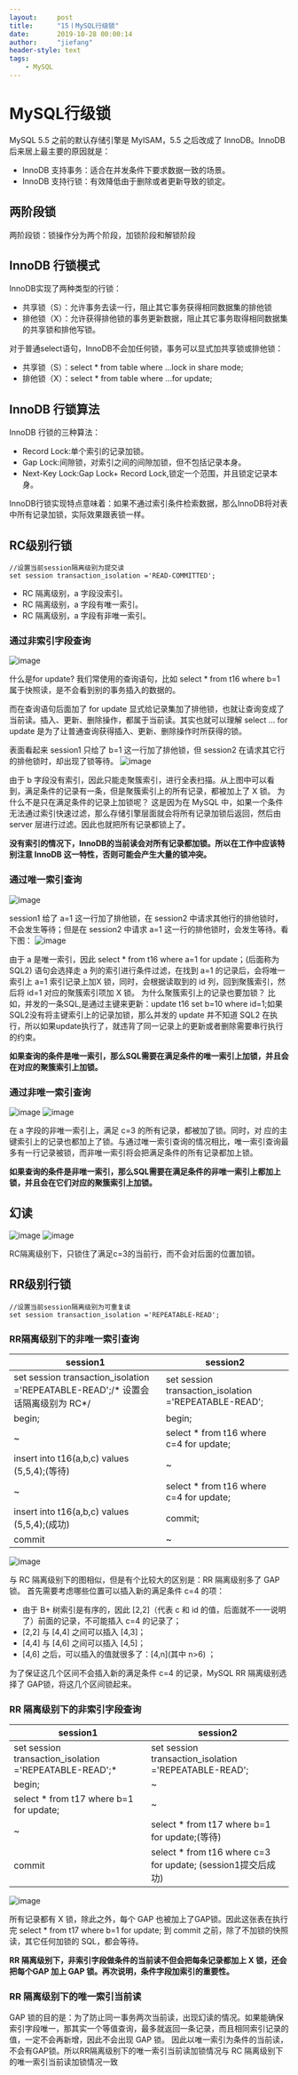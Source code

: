 ```yaml
---
layout:     post
title:      "15丨MySQL行级锁"
date:       2019-10-28 00:00:14
author:     "jiefang"
header-style: text
tags:
    - MySQL
---
```

# MySQL行级锁
MySQL 5.5 之前的默认存储引擎是 MyISAM，5.5 之后改成了 InnoDB。InnoDB 后来居上最主要的原因就是：
- InnoDB 支持事务：适合在并发条件下要求数据一致的场景。
- InnoDB 支持行锁：有效降低由于删除或者更新导致的锁定。

## 两阶段锁
两阶段锁：锁操作分为两个阶段，加锁阶段和解锁阶段

## InnoDB 行锁模式
InnoDB实现了两种类型的行锁：
- 共享锁（S）：允许事务去读一行，阻止其它事务获得相同数据集的排他锁
- 排他锁（X）：允许获得排他锁的事务更新数据，阻止其它事务取得相同数据集的共享锁和排他写锁。

对于普通select语句，InnoDB不会加任何锁，事务可以显式加共享锁或排他锁：
- 共享锁（S）：select * from table where ...lock in share mode;
- 排他锁（X）：select * from table where ...for update;

## InnoDB 行锁算法
InnoDB 行锁的三种算法：
- Record Lock:单个索引的记录加锁。
- Gap Lock:间隙锁，对索引之间的间隙加锁，但不包括记录本身。
- Next-Key Lock:Gap Lock+ Record Lock,锁定一个范围，并且锁定记录本身。

InnoDB行锁实现特点意味着：如果不通过索引条件检索数据，那么InnoDB将对表中所有记录加锁，实际效果跟表锁一样。
## RC级别行锁
```
//设置当前session隔离级别为提交读
set session transaction_isolation ='READ-COMMITTED';
```
- RC 隔离级别，a 字段没索引。
- RC 隔离级别，a 字段有唯一索引。
- RC 隔离级别，a 字段有非唯一索引。

### 通过非索引字段查询

![image](https://s2.ax1x.com/2019/09/24/uEuU5d.md.png)

什么是for update?
我们常使用的查询语句，比如 select * from t16 where b=1 属于快照读，是不会看到别的事务插入的数据的。

而在查询语句后面加了 for update 显式给记录集加了排他锁，也就让查询变成了当前读。插入、更新、删除操作，都属于当前读。其实也就可以理解 select … for update 是为了让普通查询获得插入、更新、删除操作时所获得的锁。

表面看起来 session1 只给了 b=1 这一行加了排他锁，但 session2 在请求其它行的排他锁时，却出现了锁等待。
![image](https://s2.ax1x.com/2019/09/24/uEK3Js.md.png)

由于 b 字段没有索引，因此只能走聚簇索引，进行全表扫描。从上图中可以看到，满足条件的记录有一条，但是聚簇索引上的所有记录，都被加上了 X 锁。
为什么不是只在满足条件的记录上加锁呢？
这是因为在 MySQL 中，如果一个条件无法通过索引快速过滤，那么存储引擎层面就会将所有记录加锁后返回，然后由 server 层进行过滤。因此也就把所有记录都锁上了。

**没有索引的情况下，InnoDB的当前读会对所有记录都加锁。所以在工作中应该特别注意 InnoDB 这一特性，否则可能会产生大量的锁冲突。**

### 通过唯一索引查询

![image](https://s2.ax1x.com/2019/09/24/uEM23n.md.png)

session1 给了 a=1 这一行加了排他锁，在 session2 中请求其他行的排他锁时，不会发生等待；但是在 session2 中请求 a=1 这一行的排他锁时，会发生等待。看下图：
![image](https://s2.ax1x.com/2019/09/24/uEMq3R.md.png)

由于 a 是唯一索引，因此 select * from t16 where a=1 for update；(后面称为 SQL2) 语句会选择走 a 列的索引进行条件过滤，在找到 a=1 的记录后，会将唯一索引上 a=1 索引记录上加X 锁，同时，会根据读取到的 id 列，回到聚簇索引，然后将 id=1 对应的聚簇索引项加 X 锁。
为什么聚簇索引上的记录也要加锁？
比如，并发的一条SQL,是通过主键来更新：update t16 set b=10 where id=1;如果SQL2没有将主键索引上的记录加锁，那么并发的 update 并不知道 SQL2 在执行，所以如果update执行了，就违背了同一记录上的更新或者删除需要串行执行的约束。

**如果查询的条件是唯一索引，那么SQL需要在满足条件的唯一索引上加锁，并且会在对应的聚簇索引上加锁。**

### 通过非唯一索引查询

![image](https://s2.ax1x.com/2019/09/25/uZbXy6.png)
![image](https://s2.ax1x.com/2019/09/25/uZq9FH.md.png)

在 a 字段的非唯一索引上，满足 c=3 的所有记录，都被加了锁。同时，对
应的主键索引上的记录也都加上了锁。与通过唯一索引查询的情况相比，唯一索引查询最多有一行记录被锁，而非唯一索引将会把满足条件的所有记录都加上锁。

**如果查询的条件是非唯一索引，那么SQL需要在满足条件的非唯一索引上都加上锁，并且会在它们对应的聚簇索引上加锁。**

## 幻读
![image](https://s2.ax1x.com/2019/09/25/uZz7xH.png)
![image](https://s2.ax1x.com/2019/09/25/ueSPMj.md.png)

RC隔离级别下，只锁住了满足c=3的当前行，而不会对后面的位置加锁。

## RR级别行锁
```
//设置当前session隔离级别为可重复读
set session transaction_isolation ='REPEATABLE-READ';
```
### RR隔离级别下的非唯一索引查询

session1  | session2
---|---
set session transaction_isolation ='REPEATABLE-READ';/* 设置会话隔离级别为 RC*/| set session transaction_isolation ='REPEATABLE-READ';
begin;  |begin; 
~|select * from t16 where c=4 for update; 
insert into t16(a,b,c) values (5,5,4);(等待)|~
~|select * from t16 where c=4 for update; 
insert into t16(a,b,c) values (5,5,4);(成功)|commit;
commit|~
![image](https://s2.ax1x.com/2019/09/25/uePd4P.png)

与 RC 隔离级别下的图相似，但是有个比较大的区别是：RR 隔离级别多了 GAP 锁。
首先需要考虑哪些位置可以插入新的满足条件 c=4 的项：
- 由于 B+ 树索引是有序的，因此 [2,2]（代表 c 和 id 的值，后面就不一一说明了）前面的记录，不可能插入 c=4 的记录了；
- [2,2] 与 [4,4] 之间可以插入 [4,3]；
- [4,4] 与 [4,6] 之间可以插入 [4,5]；
- [4,6] 之后，可以插入的值就很多了：[4,n](其中 n>6) ；

为了保证这几个区间不会插入新的满足条件 c=4 的记录，MySQL RR 隔离级别选择了 GAP锁，将这几个区间锁起来。

### RR 隔离级别下的非索引字段查询

session1  | session2
---|---
set session transaction_isolation ='REPEATABLE-READ';*| set session transaction_isolation ='REPEATABLE-READ';
begin;   |~
select * from t17 where b=1 for update; |~
~|select * from t17 where b=1 for update;(等待)
commit|select * from t16 where c=3 for update; (session1提交后成功)
![image](https://s2.ax1x.com/2019/09/25/ueKAgA.md.png)

所有记录都有 X 锁，除此之外，每个 GAP 也被加上了GAP锁。因此这张表在执行完
select * from t17 where b=1 for update; 到 commit 之前，除了不加锁的快照读，其它任何加锁的 SQL，都会等待。

**RR 隔离级别下，非索引字段做条件的当前读不但会把每条记录都加上 X 锁，还会把每个GAP 加上 GAP 锁。再次说明，条件字段加索引的重要性。**

###  RR 隔离级别下的唯一索引当前读

GAP 锁的目的是：为了防止同一事务两次当前读，出现幻读的情况。如果能确保索引字段唯一，那其实一个等值查询，最多就返回一条记录，而且相同索引记录的值，一定不会再新增，因此不会出现 GAP 锁。
因此以唯一索引为条件的当前读，不会有GAP锁。所以RR隔离级别下的唯一索引当前读加锁情况与 RC 隔离级别下的唯一索引当前读加锁情况一致